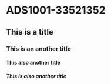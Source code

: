 # ADS1001-33521352

## This is a title
### This is an another title
#### This also another title
##### This is also another title
